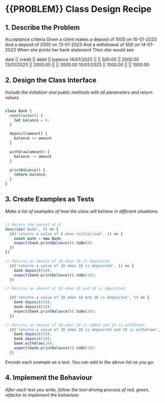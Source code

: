 # {{PROBLEM}} Class Design Recipe

## 1. Describe the Problem

Acceptance criteria
Given a client makes a deposit of 1000 on 10-01-2023
And a deposit of 2000 on 13-01-2023
And a withdrawal of 500 on 14-01-2023
When she prints her bank statement
Then she would see

date || credit || debit || balance
14/01/2023 || || 500.00 || 2500.00
13/01/2023 || 2000.00 || || 3000.00
10/01/2023 || 1000.00 || || 1000.00

## 2. Design the Class Interface

_Include the initializer and public methods with all parameters and return values._

```javascript

class Bank {
  constructor() {
    let balance = 0;
  }

  deposit(amount) {
    balance += amount
  }

  withdraw(amount) {
    balance -= amount
  }

  printBalance() {
    return balance;
  }
}
```

## 3. Create Examples as Tests

_Make a list of examples of how the class will behave in different situations._

```javascript

// Return the amount of 0 
describe('Bank', () => {
  it('returns a value of 0 when initialized', () => {
    const bank = new Bank;
    expect(bank.printBalance()).toBe(0);
  })
})

// Returns an amount of 10 when 10 is deposited
  it('returns a value of 10 when 10 is deposited', () => {
    bank.deposit(10);
    expect(bank.printBalance()).toBe(10);
  })

// Returns an amount of 20 when 10 and 10 is deposited

  it('returns a value of 20 when 10 and 10 is deposited', () => {
    bank.deposit(10);
    bank.deposit(10);
    expect(bank.printBalance()).toBe(20);
  })

// Returns an amount of 10 when 20 is added and 10 is withdrawn
  it('returns a value of 10 when 20 is deposited and 10 is withdrawn', () => {
    bank.deposit(10);
    bank.deposit(10);
    bank.withdraw(10);
    expect(bank.printBalance()).toBe(10);
  })

```

_Encode each example as a test. You can add to the above list as you go._

## 4. Implement the Behaviour

_After each test you write, follow the test-driving process of red, green, refactor to implement the behaviour._